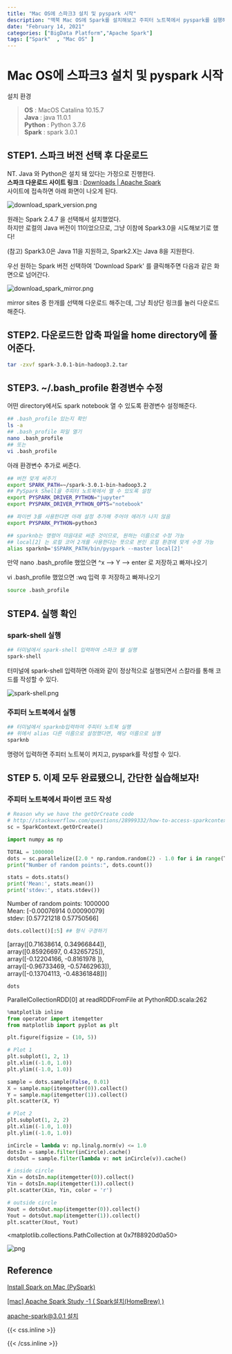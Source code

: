 ```yaml
---
title: "Mac OS에 스파크3 설치 및 pyspark 시작"
description: "맥북 Mac OS에 Spark를 설치해보고 주피터 노트북에서 pyspark를 실행해보자!"
date: "February 14, 2021"
categories: ["BigData Platform","Apache Spark"]
tags: ["Spark"  , "Mac OS" ]
---
```



<!--more-->
# Mac OS에 스파크3 설치 및 pyspark 시작

설치 환경

> **OS** : MacOS Catalina 10.15.7  
**Java** : java 11.0.1  
**Python** : Python 3.7.6  
**Spark** : spark 3.0.1


## STEP1. 스파크 버전 선택 후 다운로드

NT. Java 와 Python은 설치 돼 있다는 가정으로 진행한다.  
__스파크 다운로드 사이트 링크__ : [Downloads | Apache Spark](http://spark.apache.org/downloads.html)  
사이트에 접속하면 아래 화면이 나오게 된다.  


![download_spark_version.png](download_spark_version.png)


원래는 Spark 2.4.7 을 선택해서 설치했었다.  
하지만 로컬의 Java 버전이 11이었으므로, 그냥 이참에 Spark3.0을 시도해보기로 했다!

(참고) Spark3.0은 Java 11을 지원하고, Spark2.X는 Java 8을 지원한다.

우선 원하는 Spark 버전 선택하여 'Download Spark' 를 클릭해주면 다음과 같은 화면으로 넘어간다.

![download_spark_mirror.png](download_spark_mirror.png)

mirror sites 중 한개를 선택해 다운로드 해주는데, 그냥 최상단 링크를 눌러 다운로드 해준다.


## STEP2. 다운로드한 압축 파일을 home directory에 풀어준다.

```bash
tar -zxvf spark-3.0.1-bin-hadoop3.2.tar
```

## STEP3. ~/.bash_profile 환경변수 수정

어떤 directory에서도 spark notebook 열 수 있도록 환경변수 설정해준다.

```bash
## .bash_profile 있는지 확인
ls -a 
## .bash_profile 파일 열기
nano .bash_profile
## 또는 
vi .bash_profile
```

 

아래 환경변수 추가로 써준다.

```bash
## 버전 맞게 써주기
export SPARK_PATH=~/spark-3.0.1-bin-hadoop3.2 
## PySpark Shell을 주피터 노트북에서 열 수 있도록 설정
export PYSPARK_DRIVER_PYTHON="jupyter"
export PYSPARK_DRIVER_PYTHON_OPTS="notebook"

## 파이썬 3를 사용한다면 아래 설정 추가해 주어야 에러가 나지 않음
export PYSPARK_PYTHON=python3

## sparknb는 명령어 마음대로 써준 것이므로, 원하는 이름으로 수정 가능
## local[2] 는 로컬 코어 2개를 사용한다는 뜻으로 본인 로컬 환경에 맞게 수정 가능
alias sparknb='$SPARK_PATH/bin/pyspark --master local[2]'
```

만약 nano .bash_profile 했었으면  ^x —> Y —> enter 로 저장하고 빠져나오기

vi .bash_profile 했었으면 :wq 입력 후 저장하고 빠져나오기

```bash
source .bash_profile
```

## STEP4. 실행 확인
### spark-shell 실행
```bash
## 터미널에서 spark-shell 입력하여 스파크 쉘 실행
spark-shell
```
터미널에 spark-shell 입력하면 아래와 같이 정상적으로 실행되면서 스칼라를 통해 코드를 작성할 수 있다.

![spark-shell.png](spark-shell.png)

### 주피터 노트북에서 실행

```bash
## 터미널에서 sparknb입력하여 주피터 노트북 실행
## 위에서 alias 다른 이름으로 설정했다면, 해당 이름으로 실행
sparknb
```
명령어 입력하면 주피터 노트북이 켜지고, pyspark를 작성할 수 있다.


## STEP 5. 이제 모두 완료됐으니, 간단한 실습해보자!

### 주피터 노트북에서 파이썬 코드 작성

```python
# Reason why we have the getOrCreate code
# http://stackoverflow.com/questions/28999332/how-to-access-sparkcontext-in-pyspark-script
sc = SparkContext.getOrCreate()
```






```python
import numpy as np

TOTAL = 1000000
dots = sc.parallelize([2.0 * np.random.random(2) - 1.0 for i in range(TOTAL)]).cache()
print("Number of random points:", dots.count())

stats = dots.stats()
print('Mean:', stats.mean())
print('stdev:', stats.stdev())
```

Number of random points: 1000000    
Mean: [-0.00076914  0.00090079]  
stdev: [0.57721218 0.57750566]



```python
dots.collect()[:5] ## 형식 구경하기
```




[array([0.71638614, 0.34966844]),  
 array([0.85926697, 0.43265725]),  
 array([-0.12204166, -0.8161978 ]),  
 array([-0.96733469, -0.57462963]),  
 array([-0.13704113, -0.48361848])]




```python
dots
```




ParallelCollectionRDD[0] at readRDDFromFile at PythonRDD.scala:262




```python
%matplotlib inline
from operator import itemgetter
from matplotlib import pyplot as plt

plt.figure(figsize = (10, 5))

# Plot 1
plt.subplot(1, 2, 1)
plt.xlim((-1.0, 1.0))
plt.ylim((-1.0, 1.0))

sample = dots.sample(False, 0.01)
X = sample.map(itemgetter(0)).collect()
Y = sample.map(itemgetter(1)).collect()
plt.scatter(X, Y)

# Plot 2
plt.subplot(1, 2, 2)
plt.xlim((-1.0, 1.0))
plt.ylim((-1.0, 1.0))

inCircle = lambda v: np.linalg.norm(v) <= 1.0
dotsIn = sample.filter(inCircle).cache()
dotsOut = sample.filter(lambda v: not inCircle(v)).cache()

# inside circle
Xin = dotsIn.map(itemgetter(0)).collect()
Yin = dotsIn.map(itemgetter(1)).collect()
plt.scatter(Xin, Yin, color = 'r')

# outside circle
Xout = dotsOut.map(itemgetter(0)).collect()
Yout = dotsOut.map(itemgetter(1)).collect()
plt.scatter(Xout, Yout)
```




<matplotlib.collections.PathCollection at 0x7f88920d0a50>


![png](spark_first_example_5_1.png)



## Reference

[Install Spark on Mac (PySpark)](https://medium.com/@GalarnykMichael/install-spark-on-mac-pyspark-453f395f240b)

[[mac] Apache Spark Study -1 ( Spark설치(HomeBrew) )](https://kingname.tistory.com/159)

[apache-spark@3.0.1 설치](https://parkaparka.tistory.com/27)


{{< css.inline >}}
<style>
.canon { background: white; width: 100%; height: auto; }
</style>
{{< /css.inline >}}
